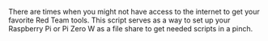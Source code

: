 There are times when you might not have access to the internet to get your favorite Red Team tools. This script serves as a way to set up your Raspberry Pi or Pi Zero W as a file share to get needed scripts in a pinch.
